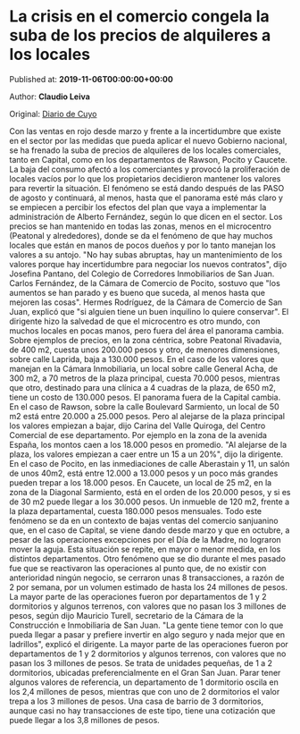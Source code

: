 
# La crisis en el comercio congela la suba de los precios de alquileres a los locales

Published at: **2019-11-06T00:00:00+00:00**

Author: **Claudio Leiva**

Original: [Diario de Cuyo](https://www.diariodecuyo.com.ar/economia/La-crisis-en-el-comercio-congela-la-suba-de-los-precios-de-alquileres-a-los-locales-20191105-0120.html)

Con las ventas en rojo desde marzo y frente a la incertidumbre que existe en el sector por las medidas que pueda aplicar el nuevo Gobierno nacional, se ha frenado la suba de precios de alquileres de los locales comerciales, tanto en Capital, como en los departamentos de Rawson, Pocito y Caucete. La baja del consumo afectó a los comerciantes y provocó la proliferación de locales vacíos por lo que los propietarios decidieron mantener los valores para revertir la situación. El fenómeno se está dando después de las PASO de agosto y continuará, al menos, hasta que el panorama esté más claro y se empiecen a percibir los efectos del plan que vaya a implementar la administración de Alberto Fernández, según lo que dicen en el sector. Los precios se han mantenido en todas las zonas, menos en el microcentro (Peatonal y alrededores), donde se da el fenómeno de que hay muchos locales que están en manos de pocos dueños y por lo tanto manejan los valores a su antojo.
"No hay subas abruptas, hay un mantenimiento de los valores porque hay incertidumbre para negociar los nuevos contratos", dijo Josefina Pantano, del Colegio de Corredores Inmobiliarios de San Juan. Carlos Fernández, de la Cámara de Comercio de Pocito, sostuvo que "los aumentos se han parado y es bueno que suceda, al menos hasta que mejoren las cosas".
Hermes Rodríguez, de la Cámara de Comercio de San Juan, explicó que "si alguien tiene un buen inquilino lo quiere conservar". El dirigente hizo la salvedad de que el microcentro es otro mundo, con muchos locales en pocas manos, pero fuera del área el panorama cambia.
Sobre ejemplos de precios, en la zona céntrica, sobre Peatonal Rivadavia, de 400 m2, cuesta unos 200.000 pesos y otro, de menores dimensiones, sobre calle Laprida, baja a 130.000 pesos.
En el caso de los valores que manejan en la Cámara Inmobiliaria, un local sobre calle General Acha, de 300 m2, a 70 metros de la plaza principal, cuesta 70.000 pesos, mientras que otro, destinado para una clínica a 4 cuadras de la plaza, de 650 m2, tiene un costo de 130.000 pesos.
El panorama fuera de la Capital cambia. En el caso de Rawson, sobre la calle Boulevard Sarmiento, un local de 50 m2 está entre 20.000 a 25.000 pesos. Pero al alejarse de la plaza principal los valores empiezan a bajar, dijo Carina del Valle Quiroga, del Centro Comercial de ese departamento. Por ejemplo en la zona de la avenida España, los montos caen a los 18.000 pesos en promedio. "Al alejarse de la plaza, los valores empiezan a caer entre un 15 a un 20%", dijo la dirigente.
En el caso de Pocito, en las inmediaciones de calle Aberastain y 11, un salón de unos 40m2, está entre 12.000 a 13.000 pesos y un poco más grandes pueden trepar a los 18.000 pesos.
En Caucete, un local de 25 m2, en la zona de la Diagonal Sarmiento, está en el orden de los 20.000 pesos, y si es de 30 m2 puede llegar a los 30.000 pesos. Un inmueble de 120 m2, frente a la plaza departamental, cuesta 180.000 pesos mensuales.
Todo este fenómeno se da en un contexto de bajas ventas del comercio sanjuanino que, en el caso de Capital, se viene dando desde marzo y que en octubre, a pesar de las operaciones excepciones por el Día de la Madre, no lograron mover la aguja. Esta situación se repite, en mayor o menor medida, en los distintos departamentos.
Otro fenómeno que se dio durante el mes pasado fue que se reactivaron las operaciones al punto que, de no existir con anterioridad ningún negocio, se cerraron unas 8 transacciones, a razón de 2 por semana, por un volumen estimado de hasta los 24 millones de pesos.
La mayor parte de las operaciones fueron por departamentos de 1 y 2 dormitorios y algunos terrenos, con valores que no pasan los 3 millones de pesos, según dijo Mauricio Turell, secretario de la Cámara de la Construcción e Inmobiliaria de San Juan.
"La gente tiene temor con lo que pueda llegar a pasar y prefiere invertir en algo seguro y nada mejor que en ladrillos", explicó el dirigente.
La mayor parte de las operaciones fueron por departamentos de 1 y 2 dormitorios y algunos terrenos, con valores que no pasan los 3 millones de pesos.
Se trata de unidades pequeñas, de 1 a 2 dormitorios, ubicadas preferencialmente en el Gran San Juan. Parar tener algunos valores de referencia, un departamento de 1 dormitorio oscila en los 2,4 millones de pesos, mientras que con uno de 2 dormitorios el valor trepa a los 3 millones de pesos. Una casa de barrio de 3 dormitorios, aunque casi no hay transacciones de este tipo, tiene una cotización que puede llegar a los 3,8 millones de pesos.
